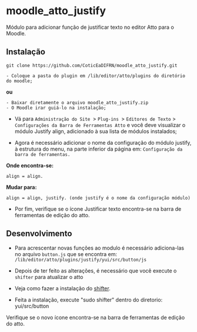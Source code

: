 # moodle_atto_justify

Módulo para adicionar função de justificar texto no editor Atto para o Moodle.

## Instalação

 ```
 git clone https://github.com/CoticEaDIFRN/moodle_atto_justify.git

 - Coloque a pasta do plugin em /lib/editor/atto/plugins do diretório do moodle;
 ```
  **ou**
  ```
  - Baixar diretamente o arquivo moodle_atto_justify.zip
  - O Moodle irar guiá-lo na instalação;
  ```
 - Vá para `Administração do Site `> `Plug-ins `> `Editores de Texto` > `Configurações da Barra de Ferramentas Atto` e você deve visualizar o módulo Justify align, adicionado à sua lista de módulos instalados;

- Agora é necessário adicionar o nome da configuração do módulo justify, à estrutura do menu, na parte inferior da página em: `Configuração da barra de ferramentas.`

**Onde encontra-se:**

 ```align = align. ```

 **Mudar para:**

 ```align = align, justify. (onde justify é o nome da configuração módulo)```

- Por fim, verifique se o ícone Justificar texto encontra-se na barra de ferramentas de edição do atto.

## Desenvolvimento

- Para acrescentar novas funções ao modulo é necessário adiciona-las no arquivo `button.js` que se encontra em:  `/lib/editor/atto/plugins/justify/yui/src/button/js`

- Depois de ter feito as alterações, é necessário que você execute o `shifter` para atualizar o atto


- Veja como fazer a instalação do [shifter](http://docs.moodle.org/dev/YUI/Shifter).

- Feita a instalação, execute "sudo shifter" dentro do diretorio: yui/src/button

Verifique se o novo ícone encontra-se na barra de ferramentas de edição do atto.
